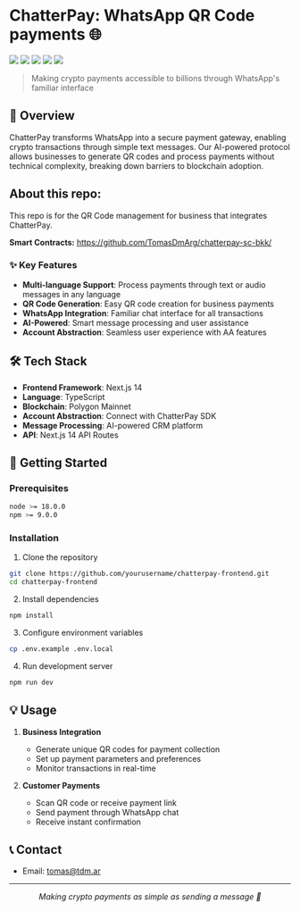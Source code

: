 # ChatterPay: WhatsApp QR Code payments  🌐

![](https://img.shields.io/badge/Next.js-informational?style=flat&logo=next.js&logoColor=white&color=6aa6f8)
![](https://img.shields.io/badge/TypeScript-informational?style=flat&logo=typescript&logoColor=white&color=6aa6f8)
![](https://img.shields.io/badge/React-informational?style=flat&logo=react&logoColor=white&color=6aa6f8)
![](https://img.shields.io/badge/Polygon-informational?style=flat&logo=polygon&logoColor=white&color=6aa6f8)
![](https://img.shields.io/badge/WhatsApp-informational?style=flat&logo=whatsapp&logoColor=white&color=6aa6f8)

> Making crypto payments accessible to billions through WhatsApp's familiar interface

## 🚀 Overview

ChatterPay transforms WhatsApp into a secure payment gateway, enabling crypto transactions through simple text messages. Our AI-powered protocol allows businesses to generate QR codes and process payments without technical complexity, breaking down barriers to blockchain adoption.

## About this repo:

This repo is for the QR Code management for business that integrates ChatterPay. 

**Smart Contracts:** https://github.com/TomasDmArg/chatterpay-sc-bkk/

### ✨ Key Features

- **Multi-language Support**: Process payments through text or audio messages in any language
- **QR Code Generation**: Easy QR code creation for business payments
- **WhatsApp Integration**: Familiar chat interface for all transactions
- **AI-Powered**: Smart message processing and user assistance
- **Account Abstraction**: Seamless user experience with AA features

## 🛠️ Tech Stack

- **Frontend Framework**: Next.js 14
- **Language**: TypeScript
- **Blockchain**: Polygon Mainnet
- **Account Abstraction**: Connect with ChatterPay SDK
- **Message Processing**: AI-powered CRM platform
- **API**: Next.js 14 API Routes

## 🚦 Getting Started

### Prerequisites

```bash
node >= 18.0.0
npm >= 9.0.0
```

### Installation

1. Clone the repository
```bash
git clone https://github.com/yourusername/chatterpay-frontend.git
cd chatterpay-frontend
```

2. Install dependencies
```bash
npm install
```

3. Configure environment variables
```bash
cp .env.example .env.local
```

4. Run development server
```bash
npm run dev
```

## 💡 Usage

1. **Business Integration**
   - Generate unique QR codes for payment collection
   - Set up payment parameters and preferences
   - Monitor transactions in real-time

2. **Customer Payments**
   - Scan QR code or receive payment link
   - Send payment through WhatsApp chat
   - Receive instant confirmation


## 📞 Contact

- Email: tomas@tdm.ar

---

<p align="center">
  <i>Making crypto payments as simple as sending a message 💬</i>
</p>
